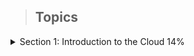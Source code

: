 > ## Topics

<details>
  <summary> Section 1: Introduction to the Cloud 14%</summary>
  <h3> <strong> 1- Define ‘the cloud’ and why people use it </h3>

In The Cloud, you should have learned:

        •	Cloud computing is on-demand network access to shared resources.
        •	The cloud deployment models are public, private, and hybrid.
    
</br>

In Characteristics and Benefits of Cloud Computing, you should have learned:

        •	The five characteristics of cloud computing are on-demand self-service, broad network access, resource pooling, rapid elasticity, and measured service.
        •	One of the benefits of cloud computing is cost-effectiveness.
        •	It is also efficient and flexible since there are prebuilt tools and storage options available for the clients. Cloud computing allows users to collaborate and quickly get their products out to the public.
        •	Concepts like virtual private cloud, encryption, and API keys can ensure data is secure. Data loss does not occur because of backups in the cloud.
    
<ul> Q1: What is cloud computing?
  <li> A marketing term invented by Amazon Web </li>
  <li> Salesforce applications hosted in a remoted data center </li>
  <li> On-demand network access to shared resources </li>
  <il> A hardware server divided into multiple virtual servers </il>
</ul>
<details>
  <summary> Answer </summary>
     On-demand network access to shared resources
</details>

<ul> Q2: -	On-demand self-service, broad network access, resource pooling, rapid elasticity, and measured services are considered which of the following?
  <li> The characteristics of a service provider according to IBV </li>
  <li>The characteristics of compute options according to Gartner </li>
  <li> The characteristics of deployment models according to ITG </li>
  <li> The characteristics of the cloud computing according to NIST </li>

</ul>
<details>
  <summary> Answer </summary>
     The characteristics of the cloud computing according to NIST
</details>


